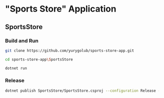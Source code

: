 #  "Sports Store" Application

## SportsStore

### Build and Run
```sh
git clone https://github.com/yurygolub/sports-store-app.git
```

```sh
cd sports-store-app\SportsStore
```

```sh
dotnet run
```

### Release
```sh
dotnet publish SportsStore/SportsStore.csproj --configuration Release --output publish --property:DebugType=None --property:DebugSymbols=false --property:PublishSingleFile=true --no-self-contained
```